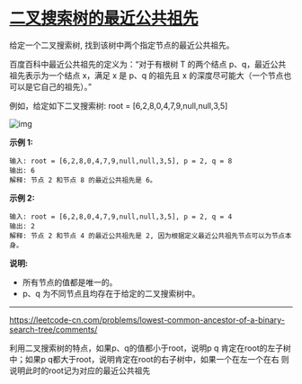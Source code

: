 # [二叉搜索树的最近公共祖先](https://leetcode-cn.com/problems/lowest-common-ancestor-of-a-binary-search-tree/)

 给定一个二叉搜索树, 找到该树中两个指定节点的最近公共祖先。 

百度百科中最近公共祖先的定义为：“对于有根树 T 的两个结点 p、q，最近公共祖先表示为一个结点 x，满足 x 是 p、q 的祖先且 x 的深度尽可能大（一个节点也可以是它自己的祖先）。”

 例如，给定如下二叉搜索树: root = [6,2,8,0,4,7,9,null,null,3,5] 

 ![img](https://assets.leetcode-cn.com/aliyun-lc-upload/uploads/2018/12/14/binarysearchtree_improved.png) 

 **示例 1:** 

```
输入: root = [6,2,8,0,4,7,9,null,null,3,5], p = 2, q = 8
输出: 6 
解释: 节点 2 和节点 8 的最近公共祖先是 6。
```

 **示例 2:** 

```
输入: root = [6,2,8,0,4,7,9,null,null,3,5], p = 2, q = 4
输出: 2
解释: 节点 2 和节点 4 的最近公共祖先是 2, 因为根据定义最近公共祖先节点可以为节点本身。
```

 **说明:** 

- 所有节点的值都是唯一的。
- p、q 为不同节点且均存在于给定的二叉搜索树中。

---

 https://leetcode-cn.com/problems/lowest-common-ancestor-of-a-binary-search-tree/comments/ 

利用二叉搜索树的特点，如果p、q的值都小于root，说明p q 肯定在root的左子树中；如果p q都大于root，说明肯定在root的右子树中，如果一个在左一个在右 则说明此时的root记为对应的最近公共祖先 